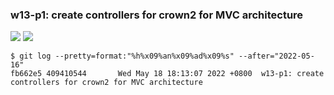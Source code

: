 ### w13-p1: create controllers for crown2 for MVC architecture

![](https://upload.cc/i1/2022/05/18/gzdCnA.jpg)
![](https://upload.cc/i1/2022/05/18/JNnMFG.jpg)

```
$ git log --pretty=format:"%h%x09%an%x09%ad%x09%s" --after="2022-05-16"
fb662e5 409410544       Wed May 18 18:13:07 2022 +0800  w13-p1: create controllers for crown2 for MVC architecture
```
